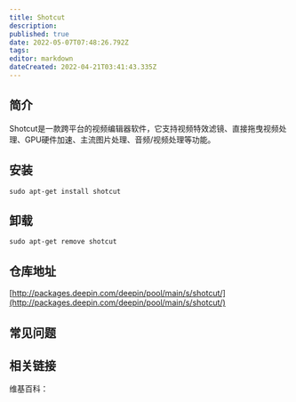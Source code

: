 ```yaml
---
title: Shotcut
description: 
published: true
date: 2022-05-07T07:48:26.792Z
tags: 
editor: markdown
dateCreated: 2022-04-21T03:41:43.335Z
---
```


## 简介

Shotcut是一款跨平台的视频编辑器软件，它支持视频特效滤镜、直接拖曳视频处理、GPU硬件加速、主流图片处理、音频/视频处理等功能。

## 安装

`sudo apt-get install shotcut`

## 卸载

`sudo apt-get remove shotcut`

## 仓库地址

[http://packages.deepin.com/deepin/pool/main/s/shotcut/](http://packages.deepin.com/deepin/pool/main/s/shotcut/)

## 常见问题

## 相关链接

维基百科：
